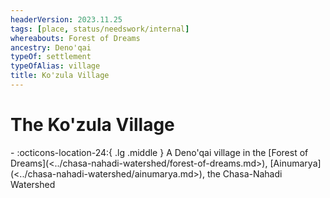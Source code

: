```yaml
---
headerVersion: 2023.11.25
tags: [place, status/needswork/internal]
whereabouts: Forest of Dreams
ancestry: Deno'qai
typeOf: settlement
typeOfAlias: village
title: Ko'zula Village
---
```

# The Ko'zula Village
<div class="grid cards ext-narrow-margin ext-one-column" markdown>
-    :octicons-location-24:{ .lg .middle } A Deno'qai village in the [Forest of Dreams](<../chasa-nahadi-watershed/forest-of-dreams.md>), [Ainumarya](<../chasa-nahadi-watershed/ainumarya.md>), the Chasa-Nahadi Watershed  
</div>


